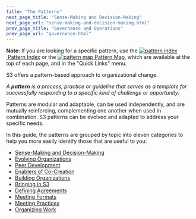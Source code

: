 ```yaml
---
title: "The Patterns"
next_page_title: "Sense-Making and Decision-Making"
next_page_url: "sense-making-and-decision-making.html"
prev_page_title: "Governance and Operations"
prev_page_url: "governance.html"
---
```



<div class="homepage-box hp-box-green">
<p><strong>Note:</strong> If you are looking for a specific pattern, use the <a href="pattern-index.html" ><img src="/icons/list-ul.svg" class="icon" alt="pattern index"/>&nbsp;Pattern Index</a> or the <a href="map.html" ><img src="/icons/map.svg" class="icon" alt="pattern map" />&nbsp;Pattern Map</a>, which are available at the top of each page, and in the "Quick Links" menu.</p>
</div>

S3 offers a pattern-based approach to organizational change.

_A **pattern** is a process, practice or guideline that serves as a template for successfully responding to a specific kind of challenge or opportunity._

Patterns are modular and adaptable, can be used independently, and are mutually reinforcing, complementing one another when used in combination. S3 patterns can be evolved and adapted to address your specific needs.

In this guide, the patterns are grouped by topic into eleven categories to help you more easily identify those that are useful to you:

- [Sense-Making and Decision-Making](sense-making-and-decision-making.html)
- [Evolving Organizations](evolving-organizations.html)
- [Peer Development](peer-development.html)
- [Enablers of Co-Creation](enablers-of-co-creation.html)
- [Building Organizations](building-organizations.html)
- [Bringing in S3](bringing-in-s3.html)
- [Defining Agreements](defining-agreements.html)
- [Meeting Formats](meeting-formats.html)
- [Meeting Practices](meeting-practices.html)
- [Organizing Work](organizing-work.html)

